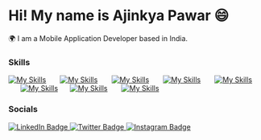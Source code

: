 Hi! My name is Ajinkya Pawar 😄
========================================================================================================================================

🌍  I am a Mobile Application Developer based in India.
<br/>
 
### Skills

[![My Skills](https://skillicons.dev/icons?i=html,css)](https://skillicons.dev) &nbsp;&nbsp;&nbsp;&nbsp;&nbsp; [![My Skills](https://skillicons.dev/icons?i=js,ts)](https://skillicons.dev) &nbsp;&nbsp;&nbsp;&nbsp;&nbsp; [![My Skills](https://skillicons.dev/icons?i=react,nodejs)](https://skillicons.dev) &nbsp;&nbsp;&nbsp;&nbsp;&nbsp; [![My Skills](https://skillicons.dev/icons?i=next,redux)](https://skillicons.dev) &nbsp;&nbsp;&nbsp;&nbsp;&nbsp; [![My Skills](https://skillicons.dev/icons?i=tailwind,bootstrap)](https://skillicons.dev) &nbsp;&nbsp;&nbsp;&nbsp;&nbsp; [![My Skills](https://skillicons.dev/icons?i=firebase,jest)](https://skillicons.dev)&nbsp;&nbsp;&nbsp;&nbsp;&nbsp; [![My Skills](https://skillicons.dev/icons?i=webpack,vite)](https://skillicons.dev) &nbsp;&nbsp;&nbsp;&nbsp;&nbsp;  [![My Skills](https://skillicons.dev/icons?i=git,github)](https://skillicons.dev) &nbsp;&nbsp;&nbsp;&nbsp;&nbsp;
<br/>

### Socials

<div id="badges">
  <a href="https://www.linkedin.com/in/ajinkya-pawar-frontend/">
    <img src="https://img.shields.io/badge/LinkedIn-blue?style=for-the-badge&logo=linkedin&logoColor=white" alt="LinkedIn Badge"/>
  </a>
  <a href="https://twitter.com/AjinkyaPawar007">
    <img src="https://img.shields.io/badge/Twitter-black?style=for-the-badge&logo=twitter&logoColor=white" alt="Twitter Badge"/>
  </a>
 <a href="https://instagram.com/ajinkyaa___">
    <img src="https://img.shields.io/badge/Instagram-red?style=for-the-badge&logo=instagram&logoColor=white" alt="Instagram Badge"/>
  </a>
</div>

